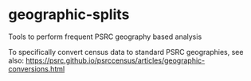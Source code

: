 # geographic-splits
Tools to perform frequent PSRC geography based analysis

To specifically convert census data to standard PSRC geographies, see also:
https://psrc.github.io/psrccensus/articles/geographic-conversions.html
